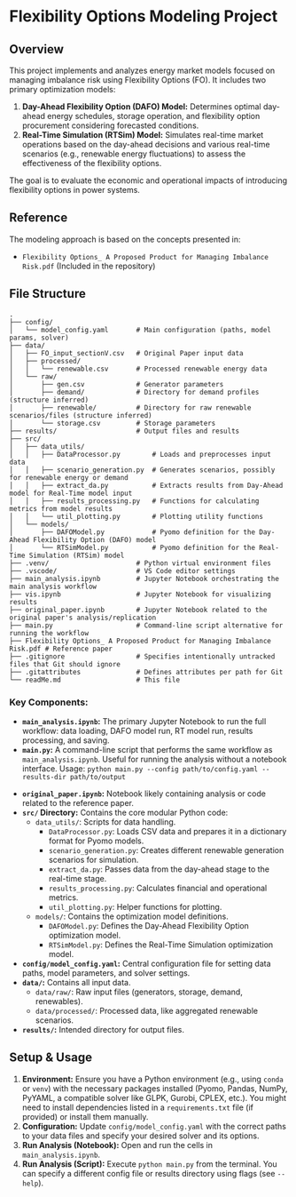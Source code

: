 # Flexibility Options Modeling Project

## Overview

This project implements and analyzes energy market models focused on managing imbalance risk using Flexibility Options (FO). It includes two primary optimization models:

1.  **Day-Ahead Flexibility Option (DAFO) Model:** Determines optimal day-ahead energy schedules, storage operation, and flexibility option procurement considering forecasted conditions.
2.  **Real-Time Simulation (RTSim) Model:** Simulates real-time market operations based on the day-ahead decisions and various real-time scenarios (e.g., renewable energy fluctuations) to assess the effectiveness of the flexibility options.

The goal is to evaluate the economic and operational impacts of introducing flexibility options in power systems.

## Reference

The modeling approach is based on the concepts presented in:
*   `Flexibility Options_ A Proposed Product for Managing Imbalance Risk.pdf` (Included in the repository)

## File Structure

```
.
├── config/
│   └── model_config.yaml       # Main configuration (paths, model params, solver)
├── data/
│   ├── FO_input_sectionV.csv   # Original Paper input data
│   ├── processed/
│   │   └── renewable.csv       # Processed renewable energy data
│   └── raw/
│       ├── gen.csv             # Generator parameters
│       ├── demand/             # Directory for demand profiles (structure inferred)
│       ├── renewable/          # Directory for raw renewable scenarios/files (structure inferred)
│       └── storage.csv         # Storage parameters
├── results/                    # Output files and results
├── src/
│   ├── data_utils/
│   │   ├── DataProcessor.py        # Loads and preprocesses input data
│   │   ├── scenario_generation.py  # Generates scenarios, possibly for renewable energy or demand
│   │   ├── extract_da.py           # Extracts results from Day-Ahead model for Real-Time model input
│   │   ├── results_processing.py   # Functions for calculating metrics from model results
│   │   └── util_plotting.py        # Plotting utility functions
│   └── models/
│       ├── DAFOModel.py            # Pyomo definition for the Day-Ahead Flexibility Option (DAFO) model
│       └── RTSimModel.py           # Pyomo definition for the Real-Time Simulation (RTSim) model
├── .venv/                      # Python virtual environment files
├── .vscode/                    # VS Code editor settings
├── main_analysis.ipynb         # Jupyter Notebook orchestrating the main analysis workflow
├── vis.ipynb                   # Jupyter Notebook for visualizing results
├── original_paper.ipynb        # Jupyter Notebook related to the original paper's analysis/replication
├── main.py                     # Command-line script alternative for running the workflow
├── Flexibility Options_ A Proposed Product for Managing Imbalance Risk.pdf # Reference paper
├── .gitignore                  # Specifies intentionally untracked files that Git should ignore
├── .gitattributes              # Defines attributes per path for Git
└── readMe.md                   # This file
```

### Key Components:

*   **`main_analysis.ipynb`:** The primary Jupyter Notebook to run the full workflow: data loading, DAFO model run, RT model run, results processing, and saving.
*   **`main.py`:** A command-line script that performs the same workflow as `main_analysis.ipynb`. Useful for running the analysis without a notebook interface. Usage: `python main.py --config path/to/config.yaml --results-dir path/to/output`
<!-- *   **`vis.ipynb`:** Notebook dedicated to creating visualizations from the data in `results/results.xlsx`. -->
*   **`original_paper.ipynb`:** Notebook likely containing analysis or code related to the reference paper.
*   **`src/` Directory:** Contains the core modular Python code:
    *   `data_utils/`: Scripts for data handling.
        *   `DataProcessor.py`: Loads CSV data and prepares it in a dictionary format for Pyomo models.
        *   `scenario_generation.py`: Creates different renewable generation scenarios for simulation.
        *   `extract_da.py`: Passes data from the day-ahead stage to the real-time stage.
        *   `results_processing.py`: Calculates financial and operational metrics.
        *   `util_plotting.py`: Helper functions for plotting.
    *   `models/`: Contains the optimization model definitions.
        *   `DAFOModel.py`: Defines the Day-Ahead Flexibility Option optimization model.
        *   `RTSimModel.py`: Defines the Real-Time Simulation optimization model.
*   **`config/model_config.yaml`:** Central configuration file for setting data paths, model parameters, and solver settings.
*   **`data/`:** Contains all input data.
    *   `data/raw/`: Raw input files (generators, storage, demand, renewables).
    *   `data/processed/`: Processed data, like aggregated renewable scenarios.
*   **`results/`:** Intended directory for output files.

## Setup & Usage

1.  **Environment:** Ensure you have a Python environment (e.g., using `conda` or `venv`) with the necessary packages installed (Pyomo, Pandas, NumPy, PyYAML, a compatible solver like GLPK, Gurobi, CPLEX, etc.). You might need to install dependencies listed in a `requirements.txt` file (if provided) or install them manually.
2.  **Configuration:** Update `config/model_config.yaml` with the correct paths to your data files and specify your desired solver and its options.
3.  **Run Analysis (Notebook):** Open and run the cells in `main_analysis.ipynb`.
4.  **Run Analysis (Script):** Execute `python main.py` from the terminal. You can specify a different config file or results directory using flags (see `--help`).
<!-- 5.  **Visualize:** After running the analysis, open and run `vis.ipynb` to generate plots. -->

